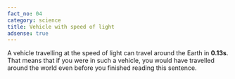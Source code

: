 ```yaml
---
fact_no: 04
category: science
title: Vehicle with speed of light
adsense: true
---
```

A vehicle travelling at the speed of light can travel around the Earth in **0.13s**. That means that if you were in such a vehicle, you would have travelled around the world even before you finished reading this sentence. 